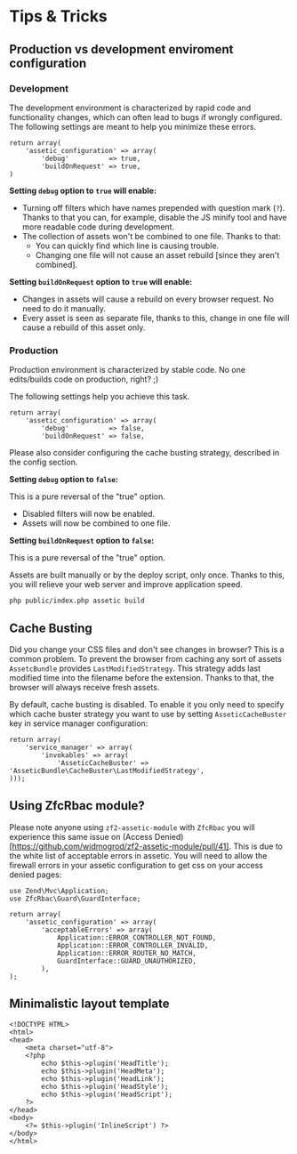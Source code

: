 # Tips & Tricks

## Production vs development enviroment configuration

### Development

The development environment is characterized by rapid code and functionality changes, which can often lead to bugs if wrongly configured.
The following settings are meant to help you minimize these errors.

```
return array(
    'assetic_configuration' => array(
        'debug'          => true,
        'buildOnRequest' => true,
)
```

**Setting `debug` option to `true` will enable:**

- Turning off filters which have names prepended with question mark (`?`). Thanks to that you can, for example, disable the JS minify tool and have more readable code during development.
- The collection of assets won't be combined to one file. Thanks to that:
  - You can quickly find which line is causing trouble.
  - Changing one file will not cause an asset rebuild [since they aren't combined].

**Setting `buildOnRequest` option to `true` will enable:**

- Changes in assets will cause a rebuild on every browser request. No need to do it manually.
- Every asset is seen as separate file, thanks to this, change in one file will cause a rebuild of this asset only.

### Production

Production environment is characterized by stable code.
No one edits/builds code on production, right? ;)

The following settings help you achieve this task.

```
return array(
    'assetic_configuration' => array(
        'debug'          => false,
        'buildOnRequest' => false,
```

Please also consider configuring the cache busting strategy, described in the config section.

**Setting `debug` option to `false`:**

This is a pure reversal of the "true" option.

- Disabled filters will now be enabled.
- Assets will now be combined to one file.

**Setting `buildOnRequest` option to `false`:**

This is a pure reversal of the "true" option.

Assets are built manually or by the deploy script, only once. 
Thanks to this, you will relieve your web server and improve application speed.

```
php public/index.php assetic build
```

## Cache Busting

Did you change your CSS files and don't see changes in browser?
This is a common problem. 
To prevent the browser from caching any sort of assets `AssetcBundle` provides `LastModifiedStrategy`. 
This strategy adds last modified time into the filename before the extension.
Thanks to that, the browser will always receive fresh assets.

By default, cache busting is disabled.
To enable it you only need to specify which cache buster strategy you want to use by setting `AsseticCacheBuster` key in service manager configuration:
```
return array(
    'service_manager' => array(
        'invokables' => array(
            'AsseticCacheBuster' => 'AsseticBundle\CacheBuster\LastModifiedStrategy',
)));
```

## Using ZfcRbac module?

Please note anyone using `zf2-assetic-module` with `ZfcRbac` you will experience this same issue on (Access Denied)[https://github.com/widmogrod/zf2-assetic-module/pull/41]. This is due to the white list of acceptable errors in assetic. You will need to allow the firewall errors in your assetic configuration to get css on your access denied pages:

```
use Zend\Mvc\Application;
use ZfcRbac\Guard\GuardInterface;

return array(
    'assetic_configuration' => array(
        'acceptableErrors' => array(
            Application::ERROR_CONTROLLER_NOT_FOUND,
            Application::ERROR_CONTROLLER_INVALID,
            Application::ERROR_ROUTER_NO_MATCH,
            GuardInterface::GUARD_UNAUTHORIZED,
        ),
);
```

## Minimalistic layout template

```
<!DOCTYPE HTML>
<html>
<head>
    <meta charset="utf-8">
    <?php
        echo $this->plugin('HeadTitle');
        echo $this->plugin('HeadMeta');
        echo $this->plugin('HeadLink');
        echo $this->plugin('HeadStyle');
        echo $this->plugin('HeadScript');
    ?>
</head>
<body>
    <?= $this->plugin('InlineScript') ?>
</body>
</html>
```
